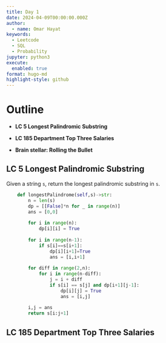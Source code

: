 ```yaml
---
title: Day 1
date: 2024-04-09T00:00:00.000Z
author:
  - name: Omar Hayat
keywords:
  - Leetcode
  - SQL
  - Probability
jupyter: python3
execute:
  enabled: true
format: hugo-md
highlight-style: github
---
```



# Outline

-   **LC 5 Longest Palindromic Substring**

-   **LC 185 Department Top Three Salaries**

-   **Brain stellar: Rolling the Bullet**

## LC 5 Longest Palindromic Substring

Given a string `s`, return the longest palindromic substring in `s`.

``` python
    def longestPalindrome(self,s)->str:
        n = len(s)
        dp = [[False]*n for _ in range(n)]
        ans = [0,0]
    
        for i in range(n):
            dp[i][i] = True
    
        for i in range(n-1):
            if s[i]==s[i+1]:
                dp[i][i+1]=True
                ans = [i,i+1]
    
        for diff in range(2,n):
            for i in range(n-diff):
                j = i + diff
                if s[i] == s[j] and dp[i+1][j-1]:
                    dp[i][j] = True
                    ans = [i,j]
    
        i,j = ans
        return s[i:j+1]
```

## LC 185 Department Top Three Salaries
